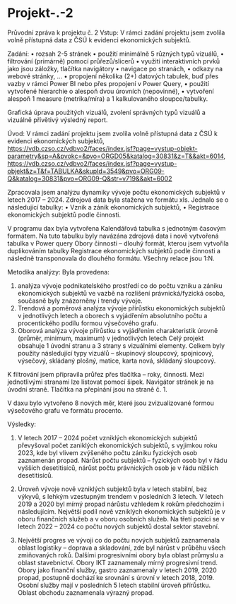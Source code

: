 # Projekt-.-2

Průvodní zpráva k projektu č. 2
Vstup:
V rámci zadání projektu jsem zvolila volně přístupná data z ČSÚ k evidenci ekonomických subjektů.

Zadání:
•	rozsah 2-5 stránek
•	použití minimálně 5 různých typů vizuálů,
•	filtrování (primárně) pomocí průřezů/slicerů
•	využití interaktivních prvků jako jsou záložky, tlačítka navigátory
•	navigace po stranách, 
•	odkazy na webové stránky, ...
•	propojení několika (2+) datových tabulek, buď přes vazby v rámci Power BI nebo přes propojení v Power Query,
•	použití vytvořené hierarchie o alespoň dvou úrovních (nepovinné),
•	vytvoření alespoň 1 measure (metrika/míra) a 1 kalkulovaného sloupce/tabulky.

Grafická úprava použitých vizuálů, zvolení správných typů vizuálů a vizuálně přívětivý výsledný report.

Úvod:
V rámci zadání projektu jsem zvolila volně přístupná data z ČSÚ k evidenci ekonomických subjektů, https://vdb.czso.cz/vdbvo2/faces/index.jsf?page=vystup-objekt-parametry&sp=A&pvokc=&pvo=ORGD05&katalog=30831&z=T&&akt=6014, 
https://vdb.czso.cz/vdbvo2/faces/index.jsf?page=vystup-objekt&z=T&f=TABULKA&skupId=3549&pvo=ORG09-Q&katalog=30831&pvo=ORG09-Q&str=v719&&akt=6002

Zpracovala jsem analýzu dynamiky vývoje počtu ekonomických subjektů v letech 2017 – 2024.  Zdrojová data byla stažena ve formátu xls. Jednalo se o následující tabulky:
•	Vznik a zánik ekonomických subjektů,
•	Registrace ekonomických subjektů podle činnosti.

V programu dax byla vytvořena Kalendářová tabulka s jednotným časovým formátem.  Na tuto tabulku byly navázána zdrojová data i nově vytvořená tabulka v Power query Obory činnosti – dlouhý formát, kterou jsem vytvořila duplikováním tabulky Registrace ekonomických subjektů podle činnosti a následně transponovala do dlouhého formátu. Všechny relace jsou 1:N.

Metodika analýzy:
Byla provedena:
1)	analýza vývoje podnikatelského prostředí co do počtu vzniku a zániku ekonomických subjektů ve vazbě na rozlišení právnická/fyzická osoba, současně byly znázorněny i trendy vývoje.
2)	Trendová a poměrová analýza vývoje přírůstku ekonomických subjektů v jednotlivých letech a oborech s vyjádřením absolutního počtu a procentického podílu formou výsečového grafu.
3)	 Oborová analýza vývoje přírůstku s vyjádřením charakteristik úrovně (průměr, minimum, maximum) v jednotlivých letech
Celý projekt obsahuje 1 úvodní stranu a 3 strany s vizuálními elementy. Celkem byly použity následující typy vizuálů – skupinový sloupcový, spojnicový, výsečový, skládaný plošný, matice, karta nová, skládaný sloupcový. 

K filtrování jsem připravila průřez přes tlačítka – roky, činnosti.
Mezi jednotlivými stranami lze listovat pomocí šipek. Navigátor stránek je na úvodní straně. Tlačítka na přepínání jsou na straně č. 1.

V daxu bylo vytvořeno 8 nových měr, které jsou zvizualizované formou výsečového grafu ve formátu procento.

Výsledky:
1)	V letech 2017 – 2024 počet vzniklých ekonomických subjektů převyšoval počet zaniklých ekonomických subjektů, s vyjimkou roku 2023, kde byl vlivem zvýšeného počtu zániku fyzických osob zaznamenán propad.  Nárůst počtu subjektů – fyzických osob byl v řádu vyšších desetitisíců, nárůst počtu právnických osob je v řádu nižších desetitisíců. 

2)	Úroveň vývoje nově vzniklých subjektů byla v letech stabilní, bez výkyvů, s lehkým vzestupným trendem v posledních 3 letech. V letech 2019 a 2020 byl mírný propad nárůstu vzhledem k rokům předchozím i následujícím. Největší podíl nově vzniklých ekonomických subjektů je v oboru finančních služeb a v oboru osobních služeb. Na třetí pozici se v letech 2022 – 2024 co počtu nových subjektů dostal sektor stavební. 

3)	Největší progres ve vývoji co do počtu nových subjektů zaznamenala oblast logistiky – doprava a skladování, zde byl nárůst v průběhu všech zmiňovaných roků. Dalšími progresivními obory byla oblast průmyslu a oblast stavebnictví. Obory IKT zaznamenaly mírný progresivní trend. Obory jako finanční služby, gastro zaznamenaly v letech 2019, 2020 propad, postupně dochází ke srovnání s úrovní v letech 2018, 2019. Osobní služby mají v posledních 5 letech stabilní úroveň přírůstku. Oblast obchodu zaznamenala výrazný propad.

       


